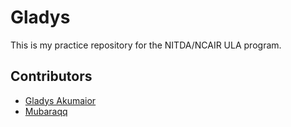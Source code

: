 # Gladys
This is my practice repository for the NITDA/NCAIR ULA program.

## Contributors

- [Gladys Akumaior](mailto:akumaiorgladys@gmail.com)
- [Mubaraqq](https://github.com/mubarraqqq)
